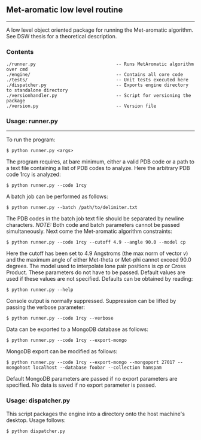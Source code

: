 ## Met-aromatic low level routine
---  
A low level object oriented package for running the Met-aromatic algorithm. See DSW thesis for a theoretical description.

### Contents
```
./runner.py                              -- Runs MetAromatic algorithm over cmd
./engine/                                -- Contains all core code
./tests/                                 -- Unit tests executed here
./dispatcher.py                          -- Exports engine directory to standalone directory
./versionhandler.py                      -- Script for versioning the package
./version.py                             -- Version file
```

### Usage: runner.py
---
To run the program:
```
$ python runner.py <args>
```
The program requires, at bare minimum, either a valid PDB code or a path to a text file containing a list of PDB codes to analyze. Here the arbitrary PDB code 1rcy is analyzed:
```
$ python runner.py --code 1rcy
```
A batch job can be performed as follows:
```
$ python runner.py --batch /path/to/delimiter.txt
```
The PDB codes in the batch job text file should be separated by newline characters. *NOTE:* Both code and batch parameters cannot be passed simultaneously. Next come the Met-aromatic algorithm constraints:
```
$ python runner.py --code 1rcy --cutoff 4.9 --angle 90.0 --model cp
```
Here the cutoff has been set to 4.9 Angstroms (the max norm of vector *v*) and the maximum angle of either Met-theta or Met-phi cannot exceed 90.0 degrees. The model used to interpolate lone pair positions is cp or Cross Product. These parameters do not have to be passed. Default values are used if these values are not specified. Defaults can be obtained by reading:
```
$ python runner.py --help
```
Console output is normally suppressed. Suppression can be lifted by passing the verbose parameter:
```
$ python runner.py --code 1rcy --verbose
```
Data can be exported to a MongoDB database as follows:
```
$ python runner.py --code 1rcy --export-mongo
```
MongoDB export can be modified as follows:
```
$ python runner.py --code 1rcy --export-mongo --mongoport 27017 --mongohost localhost --database foobar --collection hamspam
```
Default MongoDB parameters are passed if no export parameters are specified. No data is saved if no export parameter is passed.

### Usage: dispatcher.py
This script packages the engine into a directory onto the host machine's desktop. Usage follows:
```
$ python dispatcher.py
```
